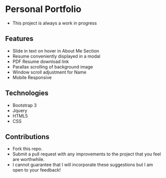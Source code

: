 

# Personal Portfolio
- This project is always a work in progress
## Features
- Slide in text on hover in About Me Section
- Resume conveniently displayed in a modal
- PDF Resume download link
- Parallax scrolling of background image
- Window scroll adjustment for Name
- Mobile Responsive
## Technologies
- Bootstrap 3
- Jquery
- HTML5 
- CSS
## Contributions
- Fork this repo.
- Submit a pull request with any improvements to the project that you feel are worthwhile.
- I cannot guarantee that I will incorporate these suggestions but I am open to your feedback!


